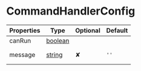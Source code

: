 # CommandHandlerConfig

|Properties   |Type                                                                                               |Optional|Default                   |
|-------------|---------------------------------------------------------------------------------------------------|--------|--------------------------|
|canRun       |[boolean](https://developer.mozilla.org/en-US/docs/Web/JavaScript/Reference/Global_Objects/Boolean)|        |                          |
|message      |[string](https://developer.mozilla.org/en-US/docs/Web/JavaScript/Reference/Global_Objects/String)  |✘       |<pre><code>''</code></pre>|